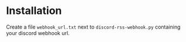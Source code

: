 # Installation

Create a file `webhook_url.txt` next to `discord-rss-webhook.py` containing your discord webhook url.
